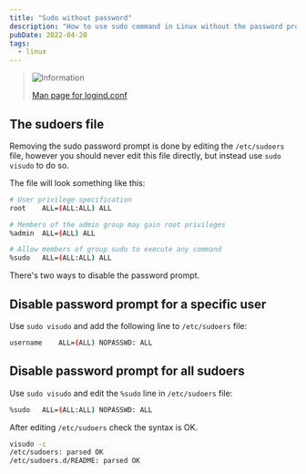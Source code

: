 ```yaml
---
title: "Sudo without password"
description: "How to use sudo command in Linux without the password prompt, by adding a line to the sudoers file."
pubDate: 2022-04-20
tags:
  - linux
---
```


> <img src="/assets/info.svg" class="info" loading="lazy" decoding="async" alt="Information">
>
> <a href="https://man7.org/linux/man-pages/man5/sudoers.5.html" target="_blank">Man page for logind.conf</a>

## The sudoers file

Removing the sudo password prompt is done by editing the `/etc/sudoers` file, however you should never edit this file directly, but instead use `sudo visudo` to do so.

The file will look something like this:

```bash
# User privilege specification
root    ALL=(ALL:ALL) ALL

# Members of the admin group may gain root privileges
%admin  ALL=(ALL) ALL

# Allow members of group sudo to execute any command
%sudo   ALL=(ALL:ALL) ALL
```

There's two ways to disable the password prompt.

## Disable password prompt for a specific user

Use `sudo visudo` and add the following line to `/etc/sudoers` file:

```bash
username    ALL=(ALL) NOPASSWD: ALL
```

## Disable password prompt for all sudoers

Use `sudo visudo` and edit the `%sudo` line in `/etc/sudoers` file:

```bash
%sudo   ALL=(ALL:ALL) NOPASSWD: ALL
```

After editing `/etc/sudoers` check the syntax is OK.

```bash
visudo -c
/etc/sudoers: parsed OK
/etc/sudoers.d/README: parsed OK
```
